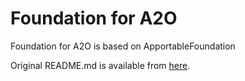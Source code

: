 Foundation for A2O
==================

Foundation for A2O is based on ApportableFoundation

Original README.md is available from [here](README.apportable.md).
